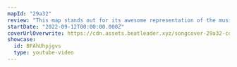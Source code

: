 ```yaml
---
mapId: "29a32"
review: "This map stands out for its awesome representation of the music on all the diffs, with great energy, engaging patterns and nice use of bombs and walls, as well as its fantastic lightshow by Aalto!"
startDate: "2022-09-12T00:00:00.000Z"
coverUrlOverwrite: https://cdn.assets.beatleader.xyz/songcover-29a32-cover.jpg
showcase:
  id: BFAhUhpjgvs
  type: youtube-video
---
```

